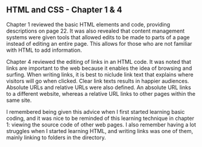 ## HTML and CSS - Chapter 1 & 4

Chapter 1 reviewed the basic HTML elements and code, providing descriptions on page 22. It was also revealed that content management systems were given tools that allowed edits to be made to parts of a page instead of editing an entire page. This allows for those who are not familiar with HTML to add information. 

Chapter 4 reviewed the editing of links in an HTML code. It was noted that links are important to the web because it enables the idea of browsing and surfing. When writing links, it is best to niclude link text that explains where visitors will go when clicked. Clear link texts results in happier audiences. Absolute URLs and relative URLs were also defined. An absolute URL links to a different website, whereas a relative URL links to other pages within the same site.

I remembered being given this advice when I first started learning basic coding, and it was nice to be reminded of this learning technique in chapter 1: viewing the source code of other web pages. I also remember having a lot struggles when I started learning HTML, and writing links was one of them, mainly linking to folders in the directory.